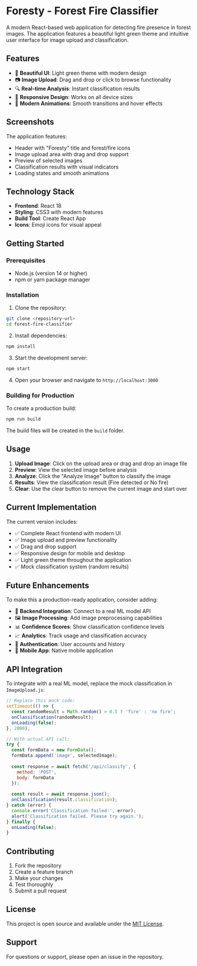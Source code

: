 # Foresty - Forest Fire Classifier

A modern React-based web application for detecting fire presence in forest images. The application features a beautiful light green theme and intuitive user interface for image upload and classification.

## Features

- 🌲 **Beautiful UI**: Light green theme with modern design
- 📷 **Image Upload**: Drag and drop or click to browse functionality
- 🔍 **Real-time Analysis**: Instant classification results
- 📱 **Responsive Design**: Works on all device sizes
- 🎨 **Modern Animations**: Smooth transitions and hover effects

## Screenshots

The application features:
- Header with "Foresty" title and forest/fire icons
- Image upload area with drag and drop support
- Preview of selected images
- Classification results with visual indicators
- Loading states and smooth animations

## Technology Stack

- **Frontend**: React 18
- **Styling**: CSS3 with modern features
- **Build Tool**: Create React App
- **Icons**: Emoji icons for visual appeal

## Getting Started

### Prerequisites

- Node.js (version 14 or higher)
- npm or yarn package manager

### Installation

1. Clone the repository:
```bash
git clone <repository-url>
cd forest-fire-classifier
```

2. Install dependencies:
```bash
npm install
```

3. Start the development server:
```bash
npm start
```

4. Open your browser and navigate to `http://localhost:3000`

### Building for Production

To create a production build:

```bash
npm run build
```

The build files will be created in the `build` folder.

## Usage

1. **Upload Image**: Click on the upload area or drag and drop an image file
2. **Preview**: View the selected image before analysis
3. **Analyze**: Click the "Analyze Image" button to classify the image
4. **Results**: View the classification result (Fire detected or No fire)
5. **Clear**: Use the clear button to remove the current image and start over

## Current Implementation

The current version includes:
- ✅ Complete React frontend with modern UI
- ✅ Image upload and preview functionality
- ✅ Drag and drop support
- ✅ Responsive design for mobile and desktop
- ✅ Light green theme throughout the application
- ✅ Mock classification system (random results)

## Future Enhancements

To make this a production-ready application, consider adding:
- 🔗 **Backend Integration**: Connect to a real ML model API
- 🖼️ **Image Processing**: Add image preprocessing capabilities
- 📊 **Confidence Scores**: Show classification confidence levels
- 📈 **Analytics**: Track usage and classification accuracy
- 🔐 **Authentication**: User accounts and history
- 📱 **Mobile App**: Native mobile application

## API Integration

To integrate with a real ML model, replace the mock classification in `ImageUpload.js`:

```javascript
// Replace this mock code:
setTimeout(() => {
  const randomResult = Math.random() > 0.5 ? 'fire' : 'no fire';
  onClassification(randomResult);
  onLoading(false);
}, 2000);

// With actual API call:
try {
  const formData = new FormData();
  formData.append('image', selectedImage);
  
  const response = await fetch('/api/classify', {
    method: 'POST',
    body: formData
  });
  
  const result = await response.json();
  onClassification(result.classification);
} catch (error) {
  console.error('Classification failed:', error);
  alert('Classification failed. Please try again.');
} finally {
  onLoading(false);
}
```

## Contributing

1. Fork the repository
2. Create a feature branch
3. Make your changes
4. Test thoroughly
5. Submit a pull request

## License

This project is open source and available under the [MIT License](LICENSE).

## Support

For questions or support, please open an issue in the repository.
